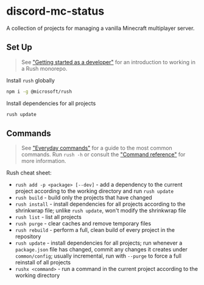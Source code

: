 # discord-mc-status

A collection of projects for managing a vanilla Minecraft multiplayer server.

## Set Up

> See ["Getting started as a developer"](https://rushjs.io/pages/developer/new_developer/) for an introduction to working in a Rush monorepo.

Install `rush` globally

```sh
npm i -g @microsoft/rush
```

Install dependencies for all projects

```sh
rush update
```

## Commands

> See ["Everyday commands"](https://rushjs.io/pages/developer/everyday_commands/)
for a guide to the most common commands.
Run `rush -h` or consult the ["Command reference"](https://rushjs.io/pages/commands/rush_add/) for more information.

Rush cheat sheet:

* `rush add -p <package> [--dev]` - add a dependency to the current project according to the working directory and run `rush update`
* `rush build` - build only the projects that have changed
* `rush install` - install dependencies for all projects according to the shrinkwrap file;
unlike `rush update`, won't modify the shrinkwrap file
* `rush list` - list all projects
* `rush purge` - clear caches and remove temporary files
* `rush rebuild` - perform a full, clean build of every project in the repository
* `rush update` - install dependencies for all projects;
run whenever a `package.json` file has changed,
commit any changes it creates under `common/config`;
usually incremental,
run with `--purge` to force a full reinstall of all projects
* `rushx <command>` - run a command in the current project according to the working directory

